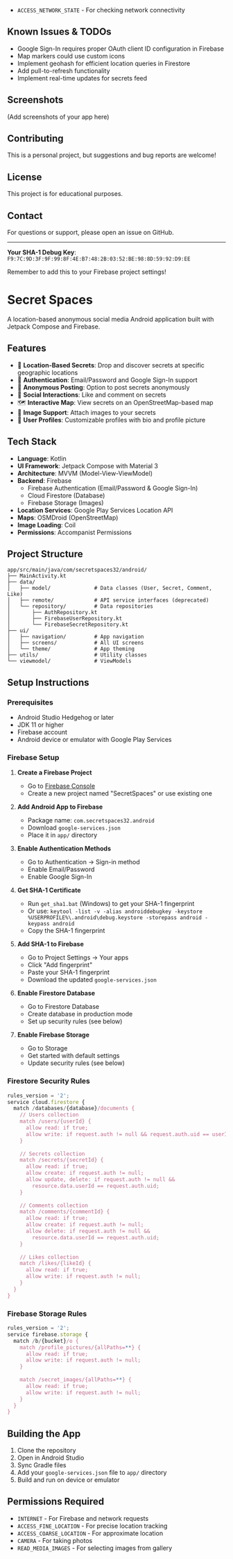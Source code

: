 - `ACCESS_NETWORK_STATE` - For checking network connectivity

## Known Issues & TODOs

- Google Sign-In requires proper OAuth client ID configuration in Firebase
- Map markers could use custom icons
- Implement geohash for efficient location queries in Firestore
- Add pull-to-refresh functionality
- Implement real-time updates for secrets feed

## Screenshots

(Add screenshots of your app here)

## Contributing

This is a personal project, but suggestions and bug reports are welcome!

## License

This project is for educational purposes.

## Contact

For questions or support, please open an issue on GitHub.

---

**Your SHA-1 Debug Key**: `F9:7C:9D:3F:9F:99:8F:4E:B7:48:2B:03:52:BE:98:8D:59:92:D9:EE`

Remember to add this to your Firebase project settings!
# Secret Spaces

A location-based anonymous social media Android application built with Jetpack Compose and Firebase.

## Features

- 📍 **Location-Based Secrets**: Drop and discover secrets at specific geographic locations
- 🔐 **Authentication**: Email/Password and Google Sign-In support
- 👻 **Anonymous Posting**: Option to post secrets anonymously
- 💬 **Social Interactions**: Like and comment on secrets
- 🗺️ **Interactive Map**: View secrets on an OpenStreetMap-based map
- 📸 **Image Support**: Attach images to your secrets
- 👤 **User Profiles**: Customizable profiles with bio and profile picture

## Tech Stack

- **Language**: Kotlin
- **UI Framework**: Jetpack Compose with Material 3
- **Architecture**: MVVM (Model-View-ViewModel)
- **Backend**: Firebase
  - Firebase Authentication (Email/Password & Google Sign-In)
  - Cloud Firestore (Database)
  - Firebase Storage (Images)
- **Location Services**: Google Play Services Location API
- **Maps**: OSMDroid (OpenStreetMap)
- **Image Loading**: Coil
- **Permissions**: Accompanist Permissions

## Project Structure

```
app/src/main/java/com/secretspaces32/android/
├── MainActivity.kt
├── data/
│   ├── model/              # Data classes (User, Secret, Comment, Like)
│   ├── remote/             # API service interfaces (deprecated)
│   └── repository/         # Data repositories
│       ├── AuthRepository.kt
│       ├── FirebaseUserRepository.kt
│       └── FirebaseSecretRepository.kt
├── ui/
│   ├── navigation/         # App navigation
│   ├── screens/            # All UI screens
│   └── theme/              # App theming
├── utils/                  # Utility classes
└── viewmodel/              # ViewModels
```

## Setup Instructions

### Prerequisites

- Android Studio Hedgehog or later
- JDK 11 or higher
- Firebase account
- Android device or emulator with Google Play Services

### Firebase Setup

1. **Create a Firebase Project**
   - Go to [Firebase Console](https://console.firebase.google.com/)
   - Create a new project named "SecretSpaces" or use existing one

2. **Add Android App to Firebase**
   - Package name: `com.secretspaces32.android`
   - Download `google-services.json`
   - Place it in `app/` directory

3. **Enable Authentication Methods**
   - Go to Authentication → Sign-in method
   - Enable Email/Password
   - Enable Google Sign-In

4. **Get SHA-1 Certificate**
   - Run `get_sha1.bat` (Windows) to get your SHA-1 fingerprint
   - Or use: `keytool -list -v -alias androiddebugkey -keystore %USERPROFILE%\.android\debug.keystore -storepass android -keypass android`
   - Copy the SHA-1 fingerprint

5. **Add SHA-1 to Firebase**
   - Go to Project Settings → Your apps
   - Click "Add fingerprint"
   - Paste your SHA-1 fingerprint
   - Download the updated `google-services.json`

6. **Enable Firestore Database**
   - Go to Firestore Database
   - Create database in production mode
   - Set up security rules (see below)

7. **Enable Firebase Storage**
   - Go to Storage
   - Get started with default settings
   - Update security rules (see below)

### Firestore Security Rules

```javascript
rules_version = '2';
service cloud.firestore {
  match /databases/{database}/documents {
    // Users collection
    match /users/{userId} {
      allow read: if true;
      allow write: if request.auth != null && request.auth.uid == userId;
    }
    
    // Secrets collection
    match /secrets/{secretId} {
      allow read: if true;
      allow create: if request.auth != null;
      allow update, delete: if request.auth != null && 
        resource.data.userId == request.auth.uid;
    }
    
    // Comments collection
    match /comments/{commentId} {
      allow read: if true;
      allow create: if request.auth != null;
      allow delete: if request.auth != null && 
        resource.data.userId == request.auth.uid;
    }
    
    // Likes collection
    match /likes/{likeId} {
      allow read: if true;
      allow write: if request.auth != null;
    }
  }
}
```

### Firebase Storage Rules

```javascript
rules_version = '2';
service firebase.storage {
  match /b/{bucket}/o {
    match /profile_pictures/{allPaths=**} {
      allow read: if true;
      allow write: if request.auth != null;
    }
    
    match /secret_images/{allPaths=**} {
      allow read: if true;
      allow write: if request.auth != null;
    }
  }
}
```

## Building the App

1. Clone the repository
2. Open in Android Studio
3. Sync Gradle files
4. Add your `google-services.json` file to `app/` directory
5. Build and run on device or emulator

## Permissions Required

- `INTERNET` - For Firebase and network requests
- `ACCESS_FINE_LOCATION` - For precise location tracking
- `ACCESS_COARSE_LOCATION` - For approximate location
- `CAMERA` - For taking photos
- `READ_MEDIA_IMAGES` - For selecting images from gallery

